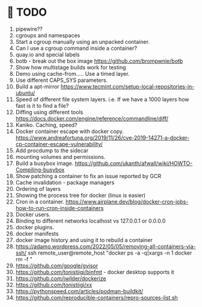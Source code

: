 # 📝 TODO

1. pipewire??
1. cgroups and namespaces
1. Start a cgroup manually using an unpacked container.
1. Can I use a cgroup command inside a container?
1. quay.io and special labels  
1. botb - break out the box image https://github.com/brompwnie/botb
1. Show how multistage builds work for testing
1. Demo using cache-from.....  Use a timed layer.
1. Use different CAPS_SYS parameters.
1. Build a apt-mirror https://www.tecmint.com/setup-local-repositories-in-ubuntu/
1. Speed of different file system layers.  i.e. If we have a 1000 layers how fast is it to find a file?
1. Diffing using different tools https://docs.docker.com/engine/reference/commandline/diff/
1. Kaniko. Caching, speed?  
2. Docker container escape with docker copy.
https://www.andreafortuna.org/2019/11/26/cve-2019-14271-a-docker-cp-container-escape-vulnerability/
1. Add procdump to the sidecar
2. mounting volumes and permissions.
3. Build a busybox image.  https://github.com/ukanth/afwall/wiki/HOWTO-Compiling-busybox
4. Show patching a container to fix an issue reported by GCR
5. Cache invalidation - package managers
6. Ordering of layers
7. Showing the process tree for docker (linux is easier)
8. Cron in a container. https://www.airplane.dev/blog/docker-cron-jobs-how-to-run-cron-inside-containers  
9. Docker users.
10. Binding to different networks localhost vs 127.0.0.1 or 0.0.0.0
11. docker plugins.
12. docker manifests
13. docker image history and using it to rebuild a container
14. https://adamo.wordpress.com/2022/05/05/removing-all-containers-via-ssh/ ssh remote_user@remote_host "docker ps -a -q|xargs -n 1 docker rm -f "
15. https://github.com/google/gvisor
16. https://github.com/tonistiigi/binfmt - docker desktop supports it
17. https://github.com/jwilder/dockerize
18. https://github.com/tonistiigi/xx
19. https://pythonspeed.com/articles/podman-buildkit/
20. https://github.com/reproducible-containers/repro-sources-list.sh